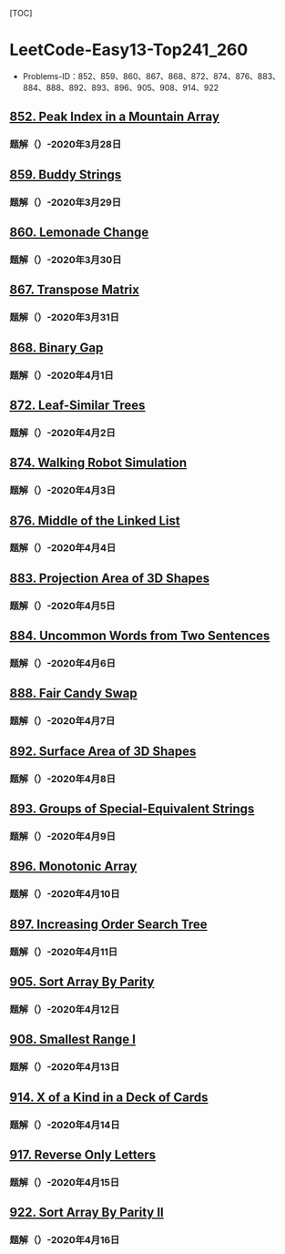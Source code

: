 [TOC]

# LeetCode-Easy13-Top241_260

-   Problems-ID：852、859、860、867、868、872、874、876、883、884、888、892、893、896、905、908、914、922

## [852. Peak Index in a Mountain Array](https://leetcode.com/problems/peak-index-in-a-mountain-array/)

### 题解（）-2020年3月28日

## [859. Buddy Strings](https://leetcode.com/problems/buddy-strings/)

### 题解（）-2020年3月29日

## [860. Lemonade Change](https://leetcode.com/problems/lemonade-change/)

### 题解（）-2020年3月30日

## [867. Transpose Matrix](https://leetcode.com/problems/transpose-matrix/)

### 题解（）-2020年3月31日

## [868. Binary Gap](https://leetcode.com/problems/binary-gap/)

### 题解（）-2020年4月1日

## [872. Leaf-Similar Trees](https://leetcode.com/problems/leaf-similar-trees/)

### 题解（）-2020年4月2日

## [874. Walking Robot Simulation](https://leetcode.com/problems/walking-robot-simulation/)

### 题解（）-2020年4月3日

## [876. Middle of the Linked List](https://leetcode.com/problems/middle-of-the-linked-list/)

### 题解（）-2020年4月4日

## [883. Projection Area of 3D Shapes](https://leetcode.com/problems/projection-area-of-3d-shapes/)

### 题解（）-2020年4月5日

## [884. Uncommon Words from Two Sentences](https://leetcode.com/problems/uncommon-words-from-two-sentences/)

### 题解（）-2020年4月6日

## [888. Fair Candy Swap](https://leetcode.com/problems/fair-candy-swap/)

### 题解（）-2020年4月7日

## [892. Surface Area of 3D Shapes](https://leetcode.com/problems/surface-area-of-3d-shapes/)

### 题解（）-2020年4月8日

## [893. Groups of Special-Equivalent Strings](https://leetcode.com/problems/groups-of-special-equivalent-strings/)

### 题解（）-2020年4月9日

## [896. Monotonic Array](https://leetcode.com/problems/monotonic-array)

### 题解（）-2020年4月10日

## [897. Increasing Order Search Tree](https://leetcode.com/problems/increasing-order-search-tree)

### 题解（）-2020年4月11日

## [905. Sort Array By Parity](https://leetcode.com/problems/sort-array-by-parity/)

### 题解（）-2020年4月12日

## [908. Smallest Range I](https://leetcode.com/problems/smallest-range-i/)

### 题解（）-2020年4月13日

## [914. X of a Kind in a Deck of Cards](https://leetcode.com/problems/x-of-a-kind-in-a-deck-of-cards/)

### 题解（）-2020年4月14日

## [917. Reverse Only Letters](https://leetcode.com/problems/reverse-only-letters/)

### 题解（）-2020年4月15日

## [922. Sort Array By Parity II](https://leetcode.com/problems/sort-array-by-parity-ii/)

### 题解（）-2020年4月16日
